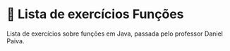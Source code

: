 # 📝 Lista de exercícios Funções
Lista de exercícios sobre funções em Java, passada pelo professor Daniel Paiva. <br>
